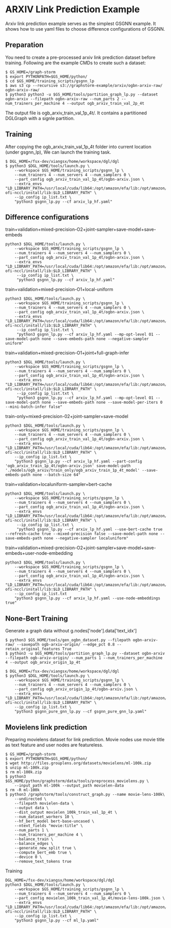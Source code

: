 # ARXIV Link Prediction Example
Arxiv link prediction example serves as the simplest GSGNN example. It shows how to use yaml files to choose difference configurations of GSGNN.

## Preparation
You need to create a pre-processed arxiv link prediction dataset before training. Following are the example CMDs to create such a dataset:

```
$ GS_HOME=/graph-storm
$ export PYTHONPATH=$GS_HOME/python/
$ cd $GS_HOME/training_scripts/gsgnn_lp
$ aws s3 cp --recursive s3://graphstorm-example/arxiv/ogbn-arxiv-raw/ ogbn-arxiv-raw/
$ python3 python3 -u $GS_HOME/tools/partition_graph_lp.py --dataset ogbn-arxiv --filepath ogbn-arxiv-raw --num_parts 2 --num_trainers_per_machine 4 --output ogb_arxiv_train_val_2p_4t
```

The output file is ogb_arxiv_train_val_1p_4t/. It contains a partitioned DGLGraph with a signle partition.

## Training
After copying the ogb_arxiv_train_val_1p_4t folder into current location (under gsgnn_lp), We can launch the training task.

```
$ DGL_HOME=/fsx-dev/xiangsx/home/workspace/dgl/dgl
$ python3 $DGL_HOME/tools/launch.py \
    --workspace $GS_HOME/training_scripts/gsgnn_lp \
    --num_trainers 4 --num_servers 4 --num_samplers 0 \
    --part_config ogb_arxiv_train_val_1p_4t/ogbn-arxiv.json \
    --extra_envs "LD_LIBRARY_PATH=/usr/local/cuda/lib64:/opt/amazon/efa/lib:/opt/amazon/openmpi/lib:/home/deepspeed/aws-ofi-nccl/install/lib:$LD_LIBRARY_PATH" \
    --ip_config ip_list.txt \
    "python3 gsgnn_lp.py --cf arxiv_lp_hf.yaml"
```

## Difference configurations
train+validation+mixed-precision-O2+joint-sampler+save-model+save-embeds
```
python3 $DGL_HOME/tools/launch.py \
    --workspace $GS_HOME/training_scripts/gsgnn_lp \
    --num_trainers 4 --num_servers 4 --num_samplers 0 \
    --part_config ogb_arxiv_train_val_1p_4t/ogbn-arxiv.json \
    --extra_envs "LD_LIBRARY_PATH=/usr/local/cuda/lib64:/opt/amazon/efa/lib:/opt/amazon/openmpi/lib:/home/deepspeed/aws-ofi-nccl/install/lib:$LD_LIBRARY_PATH" \
     --ip_config ip_list.txt \
     "python3 gsgnn_lp.py --cf arxiv_lp_hf.yaml"
```

train+validation+mixed-precision-O1+local-uniform
```
python3 $DGL_HOME/tools/launch.py \
    --workspace $GS_HOME/training_scripts/gsgnn_lp \
    --num_trainers 4 --num_servers 4 --num_samplers 0 \
    --part_config ogb_arxiv_train_val_1p_4t/ogbn-arxiv.json \
    --extra_envs "LD_LIBRARY_PATH=/usr/local/cuda/lib64:/opt/amazon/efa/lib:/opt/amazon/openmpi/lib:/home/deepspeed/aws-ofi-nccl/install/lib:$LD_LIBRARY_PATH" \
     --ip_config ip_list.txt \
     "python3 gsgnn_lp.py --cf arxiv_lp_hf.yaml --mp-opt-level O1 --save-model-path none --save-embeds-path none --negative-sampler uniform"
```

train+validation+mixed-precision-O1+joint+full-graph-infer
```
python3 $DGL_HOME/tools/launch.py \
    --workspace $GS_HOME/training_scripts/gsgnn_lp \
    --num_trainers 4 --num_servers 4 --num_samplers 0 \
    --part_config ogb_arxiv_train_val_1p_4t/ogbn-arxiv.json \
    --extra_envs "LD_LIBRARY_PATH=/usr/local/cuda/lib64:/opt/amazon/efa/lib:/opt/amazon/openmpi/lib:/home/deepspeed/aws-ofi-nccl/install/lib:$LD_LIBRARY_PATH" \
     --ip_config ip_list.txt \
     "python3 gsgnn_lp.py --cf arxiv_lp_hf.yaml --mp-opt-level O1 --save-model-path none --save-embeds-path none --save-model-per-iters 0 --mini-batch-infer false"
```

train-only+mixed-precision-02+joint-sampler+save-model
```
python3 $DGL_HOME/tools/launch.py \
    --workspace $GS_HOME/training_scripts/gsgnn_lp \
    --num_trainers 4 --num_servers 4 --num_samplers 0 \
    --part_config ogb_arxiv_train_val_1p_4t/ogbn-arxiv.json \
    --extra_envs "LD_LIBRARY_PATH=/usr/local/cuda/lib64:/opt/amazon/efa/lib:/opt/amazon/openmpi/lib:/home/deepspeed/aws-ofi-nccl/install/lib:$LD_LIBRARY_PATH" \
    --ip_config ip_list.txt \
    "python3 gsgnn_lp.py --cf arxiv_lp_hf.yaml --part-config 'ogb_arxiv_train_1p_4t/ogbn-arxiv.json' save-model-path './models/ogb_arxiv/train_only/ogb_arxiv_train_1p_4t_model' --save-embeds-path none --batch-size 64"
```

train+validation+localuniform-sampler+bert-cache
```
python3 $DGL_HOME/tools/launch.py \
    --workspace $GS_HOME/training_scripts/gsgnn_lp \
    --num_trainers 4 --num_servers 4 --num_samplers 0 \
    --part_config ogb_arxiv_train_val_1p_4t/ogbn-arxiv.json \
    --extra_envs "LD_LIBRARY_PATH=/usr/local/cuda/lib64:/opt/amazon/efa/lib:/opt/amazon/openmpi/lib:/home/deepspeed/aws-ofi-nccl/install/lib:$LD_LIBRARY_PATH" \
     --ip_config ip_list.txt \
     "python3 gsgnn_lp.py --cf arxiv_lp_hf.yaml --use-bert-cache true --refresh-cache true --mixed-precision false --save-model-path none --save-embeds-path none --negative-sampler localuniform"
```

train+validation+mixed-precision-O2+joint-sampler+save-model+save-embeds+user-node-embedding
```
python3 $DGL_HOME/tools/launch.py \
    --workspace $GS_HOME/training_scripts/gsgnn_lp \
    --num_trainers 4 --num_servers 4 --num_samplers 0 \
    --part_config ogb_arxiv_train_val_1p_4t/ogbn-arxiv.json \
    --extra_envs "LD_LIBRARY_PATH=/usr/local/cuda/lib64:/opt/amazon/efa/lib:/opt/amazon/openmpi/lib:/home/deepspeed/aws-ofi-nccl/install/lib:$LD_LIBRARY_PATH" \
    --ip_config ip_list.txt
    "python3 gsgnn_lp.py --cf arxiv_lp_hf.yaml --use-node-embeddings true"
```

## None-Bert Training
Generate a graph data without g.nodes['node'].data['text_idx']
```
$ python3 $GS_HOME/tools/gen_ogbn_dataset.py --filepath ogbn-arxiv-raw/ --savepath ogb-arxiv-origin/ --edge_pct 0.8 --retain_original_features True
$ python3 -u $GS_HOME/tools/partition_graph_lp.py --dataset ogbn-arxiv --filepath ogb-arxiv-origin/ --num_parts 1 --num_trainers_per_machine 4 --output ogb_arxiv_origin_1p_4t
```

```
$ DGL_HOME=/fsx-dev/xiangsx/home/workspace/dgl/dgl
$ python3 $DGL_HOME/tools/launch.py \
    --workspace $GS_HOME/training_scripts/gsgnn_lp \
    --num_trainers 4 --num_servers 4 --num_samplers 0 \
    --part_config ogb_arxiv_origin_1p_4t/ogbn-arxiv.json \
    --extra_envs "LD_LIBRARY_PATH=/usr/local/cuda/lib64:/opt/amazon/efa/lib:/opt/amazon/openmpi/lib:/home/deepspeed/aws-ofi-nccl/install/lib:$LD_LIBRARY_PATH" \
    --ip_config ip_list.txt \
    "python3 gsgnn_pure_gnn_lp.py --cf gsgnn_pure_gnn_lp.yaml"
```

## Movielens link prediction

Preparing movielens dataset for link prediction. Movie nodes use movie title as text feature and user nodes are featureless.
```
$ GS_HOME=/graph-storm
$ export PYTHONPATH=$GS_HOME/python/
$ wget http://files.grouplens.org/datasets/movielens/ml-100k.zip
$ unzip ml-100k.zip
$ rm ml-100k.zip
$ python3 $GS_HOME/python/graphstorm/data/tools/preprocess_movielens.py \
    --input_path ml-100k --output_path movielen-data
$ rm -R ml-100k
$ python3 /graphstorm/tools/construct_graph.py --name movie-lens-100k\
	--undirected \
    --filepath movielen-data \
    --output data \
    --dist_output movielen_100k_train_val_1p_4t \
    --num_dataset_workers 10 \
    --hf_bert_model bert-base-uncased \
    --ntext_fields "movie:title" \
    --num_parts 1 \
    --num_trainers_per_machine 4 \
    --balance_train \
    --balance_edges \
    --generate_new_split true \
    --compute_bert_emb true \
    --device 0 \
    --remove_text_tokens true
```

Training
```
DGL_HOME=/fsx-dev/xiangsx/home/workspace/dgl/dgl
python3 $DGL_HOME/tools/launch.py \
    --workspace $GS_HOME/training_scripts/gsgnn_lp \
    --num_trainers 4 --num_servers 4 --num_samplers 0 \
    --part_config movielen_100k_train_val_1p_4t/movie-lens-100k.json \
    --extra_envs "LD_LIBRARY_PATH=/usr/local/cuda/lib64:/opt/amazon/efa/lib:/opt/amazon/openmpi/lib:/home/deepspeed/aws-ofi-nccl/install/lib:$LD_LIBRARY_PATH" \
    --ip_config ip_list.txt \
    "python3 gsgnn_lp.py --cf ml_lp.yaml"
```

